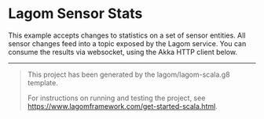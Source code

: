 # Lagom Sensor Stats

This example accepts changes to statistics on a set of sensor entities.  All sensor changes feed into a topic exposed by the Lagom service.  You can consume the results via websocket, using the Akka HTTP client below.

---
>This project has been generated by the lagom/lagom-scala.g8 template. 
>
>For instructions on running and testing the project, see https://www.lagomframework.com/get-started-scala.html.
